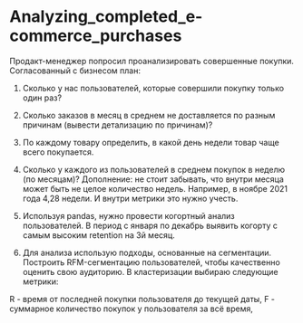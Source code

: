 # Analyzing_completed_e-commerce_purchases
Продакт-менеджер попросил проанализировать совершенные покупки.
Согласованный с бизнесом план:


1. Сколько у нас пользователей, которые совершили покупку только один раз?


2. Сколько заказов в месяц в среднем не доставляется по разным причинам (вывести детализацию по причинам)?


3. По каждому товару определить, в какой день недели товар чаще всего покупается.


4. Сколько у каждого из пользователей в среднем покупок в неделю (по месяцам)?
Дополнение: не стоит забывать, что внутри месяца может быть не целое количество недель. Например, в ноябре 2021 года 4,28 недели. И внутри метрики это нужно учесть.


5. Используя pandas, нужно провести когортный анализ пользователей. В период с января по декабрь выявить когорту с самым высоким retention на 3й месяц.


6. Для анализа использую подходы, основанные на сегментации. Построить RFM-сегментацию пользователей, чтобы качественно оценить свою аудиторию. В кластеризации выбираю следующие метрики:

R - время от последней покупки пользователя до текущей даты,
F - суммарное количество покупок у пользователя за всё время,

